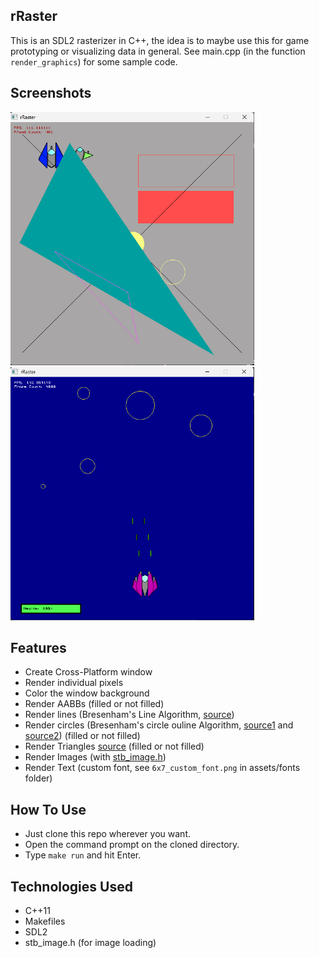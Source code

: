 ## rRaster

This is an SDL2 rasterizer in C++, the idea is to maybe use this for game prototyping or visualizing data in general. See main.cpp (in the function <code>render_graphics</code>) for some sample code.

## Screenshots

<p float="left">
  <img src="readme_imgs/showcase.png" width="390" height="405">
  <img src="readme_imgs/showcase1.png" width="390" height="405">
</p>

## Features

- Create Cross-Platform window
- Render individual pixels
- Color the window background
- Render AABBs (filled or not filled)
- Render lines (Bresenham's Line Algorithm, [source](https://youtu.be/y_SPO_b-WXk?si=SVX4SOGROpANxgFX))
- Render circles (Bresenham's circle ouline Algorithm, [source1](https://youtu.be/FTkO3ExDj3s?si=bIIEOSXufaHABDQi) and [source2](https://youtu.be/JtgQJT08J1g?si=K53YhH60jFwXi6FC)) (filled or not filled)
- Render Triangles [source](https://youtu.be/k5wtuKWmV48?si=3n6yzdB0qRcTjsqd) (filled or not filled)
- Render Images (with [stb_image.h](https://github.com/nothings/stb/blob/master/stb_image.h))
- Render Text (custom font, see <code>6x7_custom_font.png</code> in assets/fonts folder)

## How To Use

- Just clone this repo wherever you want.
- Open the command prompt on the cloned directory.
- Type <code>make run</code> and hit Enter.

## Technologies Used

- C++11
- Makefiles
- SDL2
- stb_image.h (for image loading)
